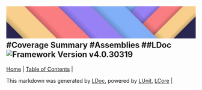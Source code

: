 ![](LDoc/Content/LDoc-banner-small.png "")
#Coverage Summary
#Assemblies
##LDoc
![Framework Version v4.0.30319](http://b.repl.ca/v1/Framework-Version%20v4.0.30319-blue.png "")
---

[Home](README.md) | [Table of Contents](TableOfContents.md) | 


This markdown was generated by [LDoc](https://github.com/CodeSingularity/LDoc), powered by [LUnit](https://github.com/CodeSingularity/LUnit), [LCore](https://github.com/CodeSingularity/LCore) | 

